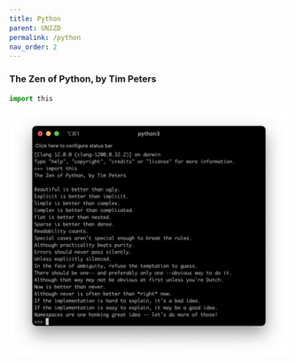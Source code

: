 ```yaml
---
title: Python
parent: UNIZD
permalink: /python
nav_order: 2
---
```


### The Zen of Python, by Tim Peters

```python
import this
```

![](/assets/images/python-zen.png)
